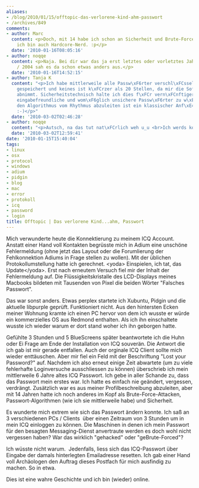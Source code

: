 ```yaml
---
aliases:
- /blog/2010/01/15/offtopic-das-verlorene-kind-ahm-passwort
- /archives/849
comments:
- author: Marc
  content: <p>Doch, mit 14 habe ich schon an Sicherheit und Brute-Force gedacht. Aber
    ich bin auch Hardcore-Nerd. :p</p>
  date: '2010-01-16T08:05:16'
- author: noqqe
  content: <p>Naja. Bei dir war das ja erst letztes oder vorletztes Jahr :D</p><p>2003
    / 2004 sah es da schon etwas anders aus.</p>
  date: '2010-01-16T14:52:15'
- author: Tanja K
  content: "<p>Ich habe mittlerweile alle Passw\xF6rter verschl\xFCsselt in KeepassX
    gespeichert und keines ist k\xFCrzer als 20 Stellen, da mir die Software die Eingabe
    abnimmt. Sicherheitstechnisch halte ich dies f\xFCr vern\xFCnftiger, als kurze
    eingabefreundliche und wom\xF6glich unsichere Passw\xF6rter zu w\xE4hlen.</p><p>Achja,
    den Algorithmus vom Rhythmus abzuleiten ist ein klassischer Anf\xE4ngerfehler.
    :-)</p>"
  date: '2010-03-02T02:46:28'
- author: noqqe
  content: "<p>Autsch, na das tut nat\xFCrlich weh u_u <br>Ich werds korrigieren :)</p><p>Danke!</p>"
  date: '2010-03-02T12:59:41'
date: '2010-01-15T15:40:04'
tags:
- linux
- osx
- protocol
- windows
- adium
- pidgin
- blog
- mac
- error
- protokoll
- icq
- password
- login
title: Offtopic | Das verlorene Kind...ahm, Passwort
---
```


Mich verwunderte heute die Konnektierung zu meinem ICQ Account. Anstatt einer Hand
voll Kontakten begrüsste mich in Adium eine unschöne Fehlermeldung (ohne jetzt das
Layout oder die Forumlierung der Fehlkonnektion Adiums in Frage stellen zu wollen).
Mit der üblichen Protokollumstellung hatte ich gerechnet. \<yoda\> Einspielen, ich
tat, das Update\</yoda\>. Erst nach erneutem Versuch fiel mir der Inhalt der Fehlermeldung
auf. Die Flüssigkeitskristalle des LCD-Displays meines Macbooks bildeten mit Tausenden
von Pixel die beiden Wörter "Falsches Passwort".

Das war sonst anders. Etwas perplex startete ich Xubuntu, Pidgin und die aktuelle
libpurple geprüft. Funktioniert nicht. Aus den hintersten Ecken meiner Wohnung kramte
ich einen PC hervor von dem ich wusste er würde ein kommerzielles OS aus Redmond
enthalten. Als ich ihn einschaltete wusste ich wieder warum er dort stand woher ich
ihn geborgen hatte.

Gefühlte 3 Stunden und 5 BlueScreens später beantwortete ich die Huhn oder Ei Frage
am Ende der Installation von ICQ souverän. Die Antwort die ich gab ist mir gerade
entfallen. Auch der orginale ICQ Client sollte mich wieder enttäuschen. Aber mir
fiel ein Feld mit der Beschriftung "Lost your Password?" auf. Nachdem ich also erneut
einige Zeit abwartete (um zu viele fehlerhafte Loginversuche ausschliessen zu können)
überschrieb ich mein mittlerweile 6 Jahre altes ICQ Passwort. Ich gebe in aller Schande
zu, dass das Passwort mein erstes war. Ich hatte es einfach nie geändert, vergessen,
verdrängt. Zusätzlich war es aus meiner Profilbeschreibung abzuleiten, aber mit 14
Jahren hatte ich noch anderes im Kopf als Brute-Force-Attacken, Passwort-Algorithmen
(wie ich sie mittlerweile habe) und Sicherheit.

Es wunderte mich extrem wie sich das Passwort ändern konnte. Ich saß an 3 verschiedenen
PCs / Clients  über einen Zeitraum von 3 Stunden um in mein ICQ einloggen zu können.
Die Maschinen in denen ich mein Passwort für den besagten Messaging-Dienst anvertraute
werden es doch wohl nicht vergessen haben? War das wirklich "gehacked" oder "geBrute-Forced"?

Ich wüsste nicht warum.  Jedenfalls, liess sich das ICQ-Passwort über Eingabe der
damals hinterlegten Emailadresse resetten. Ich gab einer Hand voll Archäologen den
Auftrag dieses Postfach für mich ausfindig zu machen. So in etwa.

Dies ist eine wahre Geschichte und ich bin (wieder) online.
